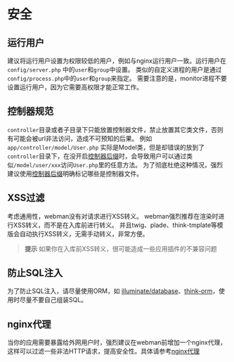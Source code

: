 # 安全

## 运行用户
建议将运行用户设置为权限较低的用户，例如与nginx运行用户一致。运行用户在 `config/server.php` 中的`user`和`group`中设置。
类似的自定义进程的用户是通过`config/process.php`中的`user`和`group`来指定。
需要注意的是，monitor进程不要设置运行用户，因为它需要高权限才能正常工作。

## 控制器规范
`controller`目录或者子目录下只能放置控制器文件，禁止放置其它类文件，否则有可能会被url非法访问，造成不可预知的后果。
例如 `app/controller/model/User.php` 实际是Model类，但是却错误的放到了`controller`目录下，在没开启[控制器后缀](https://www.workerman.net/doc/webman/controller.html#%E6%8E%A7%E5%88%B6%E5%99%A8%E5%90%8E%E7%BC%80)时，会导致用户可以通过类似`/model/user/xxx`访问`User.php`里的任意方法。
为了彻底杜绝这种情况，强烈建议使用[控制器后缀](https://www.workerman.net/doc/webman/controller.html#%E6%8E%A7%E5%88%B6%E5%99%A8%E5%90%8E%E7%BC%80)明确标记哪些是控制器文件。


## XSS过滤
考虑通用性，webman没有对请求进行XSS转义。
webman强烈推荐在渲染时进行XSS转义，而不是在入库前进行转义。
并且twig、plade、think-tmplate等模版会自动执行XSS转义，无需手动转义，非常方便。

> **提示**
> 如果你在入库前XSS转义，很可能造成一些应用插件的不兼容问题


## 防止SQL注入
为了防止SQL注入，请尽量使用ORM，如 [illuminate/database](https://www.workerman.net/doc/webman/db/tutorial.html)、[think-orm](https://www.workerman.net/doc/webman/db/thinkorm.html)，使用时尽量不要自己组装SQL。

## nginx代理
当你的应用需要暴露给外网用户时，强烈建议在webman前增加一个nginx代理，这样可以过滤一些非法HTTP请求，提高安全性。具体请参考[nginx代理](nginx-proxy.md)
